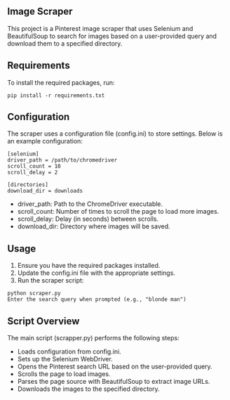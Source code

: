 ## Image Scraper

This project is a Pinterest image scraper that uses Selenium and BeautifulSoup to search for images based on a user-provided query and download them to a specified directory.

## Requirements

To install the required packages, run:

`pip install -r requirements.txt`

## Configuration

The scraper uses a configuration file (config.ini) to store settings. 
Below is an example configuration:

```
[selenium]
driver_path = /path/to/chromedriver
scroll_count = 10
scroll_delay = 2

[directories]
download_dir = downloads
```

- driver_path: Path to the ChromeDriver executable.
- scroll_count: Number of times to scroll the page to load more images.
- scroll_delay: Delay (in seconds) between scrolls.
- download_dir: Directory where images will be saved.

## Usage

1. Ensure you have the required packages installed.
2. Update the config.ini file with the appropriate settings.
3. Run the scraper script:

`python scraper.py`  
`Enter the search query when prompted (e.g., "blonde man") `

## Script Overview

The main script (scrapper.py) performs the following steps:  

- Loads configuration from config.ini.
- Sets up the Selenium WebDriver.
- Opens the Pinterest search URL based on the user-provided query.
- Scrolls the page to load images.
- Parses the page source with BeautifulSoup to extract image URLs.
- Downloads the images to the specified directory.
